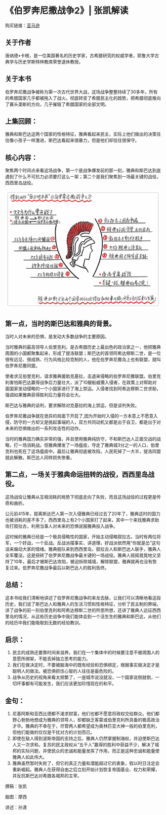 《伯罗奔尼撒战争2》| 张凯解读
============================

购买链接：[亚马逊](https://www.amazon.cn/图书/dp/B01DZWP6SK/ref=sr_1_1?ie=UTF8&qid=1506184090&sr=8-1&keywords=伯罗奔尼撒战争)

关于作者
----------------------------

唐纳德•卡根，是一位美国著名的历史学家，古希腊研究的权威学者，耶鲁大学古典学与历史学斯特林教席荣誉退休教授。

关于本书
----------------------------

伯罗奔尼撒战争被称为第一次古代世界大战，这场战争整整持续了30多年，所有的希腊国家几乎都被拖入了战火。彻底转变了希腊民主化的趋势，把希腊彻底推向了寡头垄断的方向，几乎摧毁了希腊国家的全部文明。

上集回顾：
----------------------------

雅典和斯巴达这两个国家的性格特征，雅典看起来民主，实际上他们做出的决策往往像小孩子一样激进，斯巴达看起来很暴力，但是他们却往往很保守。

核心内容：
----------------------------

聚焦两个时间点来看这场战争，第一个是战争爆发前的那一刻，雅典和斯巴达到底遇到了什么不可抗力必须要打这么一架；第二个是我们聚焦到一场最关键的战役，西西里岛战役。
 
![](the-peloponnesian-war-2/001.JPG)

第一点，当时的斯巴达和雅典的背景。
----------------------------

当时人对未来的恐惧，是发动大多数战争的主要原因。

当时雅典的最高领导人伯里克利，是古希腊历史上最出色的政治家之一，他把雅典周围的小国都聚集起来，形成了提洛联盟；斯巴达的首领阿希达穆斯二世，是一位很有远见、很成熟、行为风格比较克制的人，他在伯罗奔尼撒岛上也有联盟，就叫伯罗奔尼撒同盟。

使者求见伯里克利，请求雅典援助克基拉，击退来侵略的伯罗奔尼撒联盟。伯里克利害怕斯巴达赢得战争后力量壮大，派了10艘船威慑入侵者，在政策上对帮助对面国家发动侵略的一个小国家进行了海上禁运。入侵者找到阿希达穆斯二世求助，强调如果雅典获得胜利后力量将会壮大。

斯巴达与雅典的谈判，要求解除对克基拉的海上禁运，但是谈判失败。

伯罗奔尼撒战争就在诡异的局面下开启了,因为开始时入侵的一方本意上不愿意入侵，防守的一方却又是挑起事端的人，双方共同动机又都是出于自卫，都是出于对未来的恐惧做出的一系列攻击性的动作。

当时的雅典国力确实非常的强，并且使用雅典纯防守，不和斯巴达人正面交战的战略，打一场消耗战。但雅典爆发了一场瘟疫，夺走了雅典城3分之一的人口，伯里克利也死在了这场瘟疫中。最后让雅典彻底被攻陷，人民死掉了一大半，提洛同盟就此解散。斯巴达人同样损失惨重。

第二点，一场关于雅典命运扭转的战役，西西里岛战役。
----------------------------

这场战役让雅典从互相消耗的局势下彻底走向了失败，而且这场战役的过程更是传奇和曲折。

公元前415年，距离斯达巴人第一次入侵雅典已经过去了20年了，雅典这时的国力也被消耗的差不多了。西西里岛上有2个小国家打了起来，其中一个来找雅典求助攻打叙拉古，利用当事人对未来的恐惧说服雅典投入战争。

这时候的雅典已经是一个极具侵略性的国家，开始主动侵略叙拉古。当时有两位将军，一个好战，一个反战。反战派摆事实、讲道理，好战派依然用“你就是怂”这句话来煽动大家的情绪。雅典舰队来到西西里岛，叙拉古人和斯巴达人联手，雅典人全军覆没。这是扭转了伯罗奔尼撒战争最关键的一场战役。雅典人摇摇晃晃地又坚持了10年，最后才被斯巴达攻陷，被迫拆除城墙，解除联盟，雅典就再也没有恢复过来。伯罗奔尼撒战争最后以斯巴达人的胜利告终。

总结：
----------------------------

这本书给我们清晰地讲述了伯罗奔尼撒战争的来龙去脉，让我们可以清晰地看这段历史，我们说了斯巴达人和雅典人的生活习惯和性格特征，分析了民主制的弊端，讲了战争的前一刻伯里克利和阿希达穆斯二世的所思所想，还讲了雅典人远征西西里岛的情况，从这些历史战争中我们能体会到一个活生生的雅典和斯巴达，从他们的经历中我们能吸取到无数的经验教训。

启示：
----------------------------

1. 民主的成熟还要靠时间来滋养。我们在一个集体中的时候要注意不被周围人的意愿所绑架，不能丢掉独立思考的能力。
2. 我们在做决定时，不要被脑海中的既有经验和恐惧绑定，根据事实做决定才是聪明人的做法。被恐惧抓住心智的人往往是最危险的。
3. 战争从历史的视角来看太频繁了，一座城市说没就没，一个国家说倒就倒，一切坏事都有可能发生，我们应该更加珍惜现在的和平。

金句：
----------------------------

1. 尼基阿斯和亚西比德都不渴求财富，他们也都不愿意将政权交给群众。他们都野心勃勃地想成为雅典的领导人，却都缺乏客蒙或伯里克利所具备的极高政治才华。雅典的不幸在于，尽管两人都希望成为奥林匹亚大神一般的伯里克利，但他们能做的仅仅是干扰对方的计划而已。
2. 即使在敌人得到波斯帝国的支持之后，雅典人仍然掌握制海权，并迫使斯巴达人又一次求和。复苏的民主政权从“五千人”赢得的胜利中获益不少，解决了城邦的实际问题，并使民众的忠诚和能量发挥了作用，而正是这种忠诚和能量使雅典人如此伟大。
3. 雅典虽然暂时失败了，但它的真正力量和潜能超过它的表象，假以时日注定会重新崛起。雅典人在获得自由之后立刻开始计划恢复帝国基业、权力和荣耀，并反抗斯巴达对希腊各城邦的主宰。

撰稿：张凯

脑图：摩西

讲述：孙潇